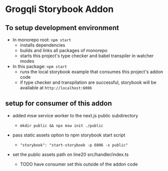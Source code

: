 # Grogqli Storybook Addon

## To setup development environment

- In monorepo root: `npm start`
  - installs dependencies
  - builds and links all packages of monorepo
  - starts this project's type checker and babel transpiler in watcher modes
- In this package: `npm start`
  - runs the local storybook example that consumes this project's addon code
  - if type checker and transpilation are successful, storybook will be available at `http://localhost:6006`

## setup for consumer of this addon

- added msw service worker to the next.js public subdirectory

  - `mkdir public && npx msw init ./public`

- pass static assets option to npm storybook start script

  - `"storybook": "start-storybook -p 6006 -s public"`

- set the public assets path on line20 src/handler/index.ts
  - TODO have consumer set this outside of the addon code
